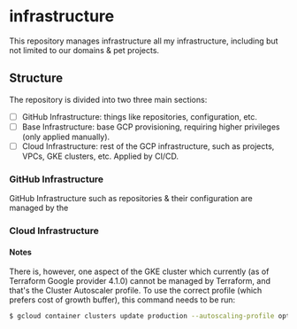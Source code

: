 # infrastructure

This repository manages infrastructure all my infrastructure, including but not limited to our domains & pet projects.

## Structure

The repository is divided into two three main sections:

- [ ] GitHub Infrastructure: things like repositories, configuration, etc.
- [ ] Base Infrastructure: base GCP provisioning, requiring higher privileges (only applied manually).
- [ ] Cloud Infrastructure: rest of the GCP infrastructure, such as projects, VPCs, GKE clusters, etc. Applied by CI/CD.

### GitHub Infrastructure

GitHub Infrastructure such as repositories & their configuration are managed by the 

### Cloud Infrastructure

#### Notes

There is, however, one aspect of the GKE cluster which currently (as of Terraform Google provider 4.1.0) cannot be 
managed by Terraform, and that's the Cluster Autoscaler profile. To use the correct profile (which prefers cost of 
growth buffer), this command needs to be run:

```bash
$ gcloud container clusters update production --autoscaling-profile optimize-utilization
```
